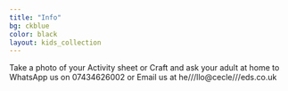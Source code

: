 ```yaml
---
title: "Info"
bg: ckblue
color: black
layout: kids_collection
---
```


Take a photo of your Activity sheet or Craft and ask your adult at home to WhatsApp us on 07434626002 or Email us at he///llo@cecle///eds.co.uk
    

